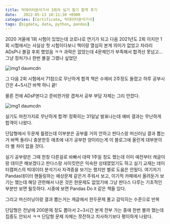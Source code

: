 ```yaml
---
title: 빅데이터분석기사 3회차 실기 필기 합격 후기
date:   2022-05-13 10:11:30 +0900
categories: [Certificate, 빅데이터분석기사]
tags: [bigdata, data, python, pandas]
---
```


2020 겨울에 1회 시험이 있었는데 코로나로 연기가 되고 다음 2021년도 2회 이지만 1회 시험에서는 사실상 첫 시험이다보니 책이랑 열심히 본게 의미가 없었고 차라리 ADsP나 볼걸 후회 했었음 ㅋㅋ 과락은 없었는데 4문제인가 부족해서 합격선 못넘고... 그냥 정처기나 한번 볼걸 그랬나 싶었던

![img1 daumcdn](https://user-images.githubusercontent.com/85277660/210566759-6d08ce64-401e-4c06-9a7a-661dcb493ca6.png)

그 다음 2회 시험에서 71점으로 무난하게 합격 책은 수제비 2주정도 돌렸고 하루 공부시간은 4~5시간 바짝 하니 끝!

물론 전에 ADsP본다고 준비한거랑 겹쳐서 공부 부담 자체는 그리 안컸다.

![img1 daumcdn](https://user-images.githubusercontent.com/85277660/210566785-f4704cbd-5052-4c69-931c-a5d1590ff343.png)

실기도 마찬가지로 무난하게 합격! 정확히는 31일날 발표나는데 예비 결과는 무난하게 합격이 나왔다.

단답형에서 두문제 틀렸는데 이부분은 공부를 거의 안하고 판다스랑 머신러닝 결과 뽑는거 바짝 돌리니 충분한듯 애초에 내가 공부한 양이라는게 이 블로그에 올린게 대부분이라 별 차이 없을 것다.

실기 공부량은 그때 한창 다른걸로 바빠서 대략 1주일 정도 했는데 이미 예전부터 캐글이랑 데이콘 해보겠다고 판다스랑 사이킷런은 익숙한 상태였었기도 하고 실기 교재는 데이터캠퍼스의 빅데이터 분석기사 자격증을 보기는 했지만 별로 도움은 안됬다. 여기저기 Pandas데이터 핸들링하는 예상문제 같은거 주워서 보고, 이기적 카페에서 올려둔거 보기는 했는데 해당 관련해서 나온 것은 한문제도 없었기에 그냥 판다스 다루는 기초적인 부분만 보면 될듯하다. 시중에 보면 Pandas Do it 같은 책들 있다.

그리고 머신러닝이랑 결과 뽑는거는 캐글에서 한두문제 풀고 감익히는 수준으로 반복

단답형은 전날에 200문제 정도 뽑아서 2~3시간 본게 전부 가는 중에 한번 볼까 했는데 집중도 안되서 ㅋㅋ 단답형 문제 자체는 쪼잔하고 치사하기보다 평이하게 나왔다.